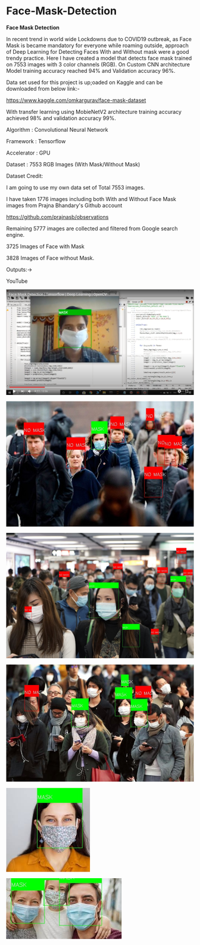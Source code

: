 # Face-Mask-Detection

**Face Mask Detection**

In recent trend in world wide Lockdowns due to COVID19 outbreak, as Face Mask is became mandatory for everyone while roaming outside, approach of Deep Learning for Detecting Faces With and Without mask were a good trendy practice. Here I have created a model that detects face mask trained on 7553 images with 3 color channels (RGB).
On Custom CNN architecture Model training accuracy reached 94% and Validation accuracy 96%.

Data set used for this project is up;oaded on Kaggle and can be downloaded from below link:-

https://www.kaggle.com/omkargurav/face-mask-dataset

With transfer learning using MobieNetV2 architecture training accuracy achieved 98% and validation accuracy 99%.

Algorithm : Convolutional Neural Network

Framework : Tensorflow

Accelerator : GPU

Dataset : 7553 RGB Images (With Mask/Without Mask)

Dataset Credit:

I am going to use my own data set of Total 7553 images.

I have taken 1776 images including both With and Without Face Mask images from Prajna Bhandary's Github account

https://github.com/prajnasb/observations

Remaining 5777 images are collected and filtered from Google search engine.

3725 Images of Face with Mask

3828 Images of Face without Mask.

Outputs:->

YouTube


[![Watch the video](https://github.com/OMIII1997/Face-Mask-Detection/blob/master/Images/Preview.png)](https://youtu.be/SKYtiyGPlh0)

![alt text](https://github.com/OMIII1997/Face-Mask-Detection/blob/master/Images/image2_detection.jpg)

![alt text](https://github.com/OMIII1997/Face-Mask-Detection/blob/master/Images/image3_detection.jpg)

![alt text](https://github.com/OMIII1997/Face-Mask-Detection/blob/master/Images/image4_detection.jpg)

![alt text](https://github.com/OMIII1997/Face-Mask-Detection/blob/master/Images/image6_detection.jpg)

![alt text](https://github.com/OMIII1997/Face-Mask-Detection/blob/master/Images/image7_detection.jpg)
